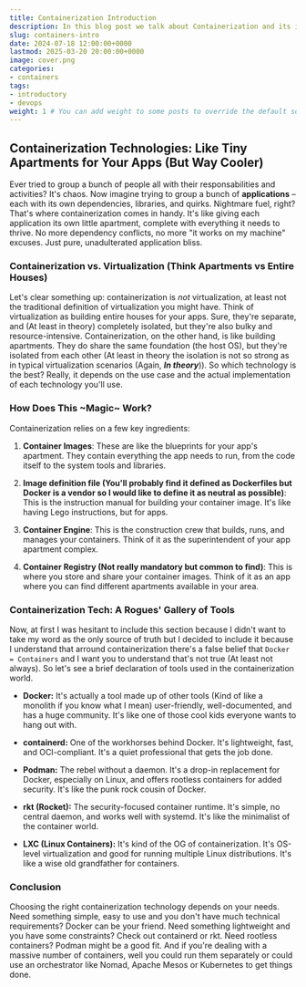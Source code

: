 ```yaml
---
title: Containerization Introduction
description: In this blog post we talk about Containerization and its importance in today's world
slug: containers-intro
date: 2024-07-18 12:00:00+0000
lastmod: 2025-03-20 20:00:00+0000
image: cover.png
categories:
- containers
tags:
- introductory
- devops
weight: 1 # You can add weight to some posts to override the default sorting (date descending)
---
```


## Containerization Technologies: Like Tiny Apartments for Your Apps (But Way Cooler)

Ever tried to group a bunch of people all with their responsabilities and activities? It's chaos. Now imagine trying to group a bunch of **applications** – each with its own dependencies, libraries, and quirks. Nightmare fuel, right?  That's where containerization comes in handy. It's like giving each application its own little apartment, complete with everything it needs to thrive. No more dependency conflicts, no more "it works on my machine" excuses. Just pure, unadulterated application bliss.

### Containerization vs. Virtualization (Think Apartments vs Entire Houses)

Let's clear something up: containerization is *not* virtualization, at least not the traditional definition of virtualization you might have. Think of virtualization as building entire houses for your apps. Sure, they're separate, and (At least in theory) completely isolated, but they're also bulky and resource-intensive. Containerization, on the other hand, is like building apartments. They do share the same foundation (the host OS), but they're isolated from each other (At least in theory the isolation is not so strong as in typical virtualization scenarios (Again, ***In theory***)). So which technology is the best? Really, it depends on the use case and the actual implementation of each technology you'll use.

### How Does This ~Magic~ Work?

Containerization relies on a few key ingredients:

1. **Container Images**: These are like the blueprints for your app's apartment. They contain everything the app needs to run, from the code itself to the system tools and libraries.

2. **Image definition file (You'll probably find it defined as Dockerfiles but Docker is a vendor so I would like to define it as neutral as possible)**: This is the instruction manual for building your container image. It's like having Lego instructions, but for apps.

3. **Container Engine**: This is the construction crew that builds, runs, and manages your containers. Think of it as the superintendent of your app apartment complex.

4. **Container Registry (Not really mandatory but common to find)**: This is where you store and share your container images. Think of it as an app where you can find different apartments available in your area.  

### Containerization Tech: A Rogues' Gallery of Tools

Now, at first I was hesitant to include this section because I didn't want to take my word as the only source of truth but I decided to include it because I understand that arround containerization there's a false belief that ```Docker = Containers``` and I want you to understand that's not true (At least not always). So let's see a brief declaration of tools used in the containerization world.

* **Docker:** It's actually a tool made up of other tools (Kind of like a monolith if you know what I mean) user-friendly, well-documented, and has a huge community. It's like one of those cool kids everyone wants to hang out with.

* **containerd:** One of the workhorses behind Docker. It's lightweight, fast, and OCI-compliant. It's a quiet professional that gets the job done.

* **Podman:** The rebel without a daemon. It's a drop-in replacement for Docker, especially on Linux, and offers rootless containers for added security. It's like the punk rock cousin of Docker.

* **rkt (Rocket):** The security-focused container runtime. It's simple, no central daemon, and works well with systemd. It's like the minimalist of the container world.

* **LXC (Linux Containers):** It's kind of the OG of containerization. It's OS-level virtualization and good for running multiple Linux distributions. It's like a wise old grandfather for containers.

### Conclusion

Choosing the right containerization technology depends on your needs. Need something simple, easy to use and you don't have much technical requirements? Docker can be your friend. Need something lightweight and you have some constraints? Check out containerd or rkt. Need rootless containers? Podman might be a good fit. And if you're dealing with a massive number of containers, well you could run them separately or could use an orchestrator like Nomad, Apache Mesos or Kubernetes to get things done.
